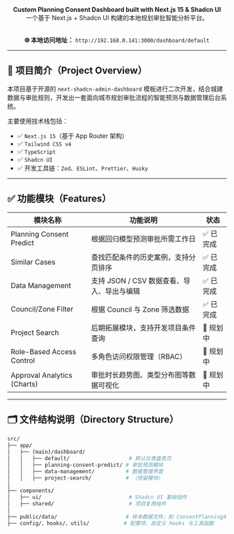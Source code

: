 <div align="center">
  <strong>Custom Planning Consent Dashboard built with Next.js 15 & Shadcn UI</strong><br />
  一个基于 Next.js + Shadcn UI 构建的本地规划审批智能分析平台。
</div>

<br />

<p align="center">
  <strong>🌐 本地访问地址：</strong> <code>http://192.168.0.141:3000/dashboard/default</code>
</p>

---

## 🚀 项目简介（Project Overview）

本项目基于开源的 `next-shadcn-admin-dashboard` 模板进行二次开发，结合城建数据与审批规则，开发出一套面向城市规划审批流程的智能预测与数据管理后台系统。

主要使用技术栈包括：

- ✅ `Next.js 15`（基于 App Router 架构）
- ✅ `Tailwind CSS v4`
- ✅ `TypeScript`
- ✅ `Shadcn UI`
- ✅ 开发工具链：`Zod`、`ESLint`、`Prettier`、`Husky`

---

## ✅ 功能模块（Features）

| 模块名称                        | 功能说明                                      | 状态     |
|-------------------------------|----------------------------------------------|----------|
| Planning Consent Predict      | 根据回归模型预测审批所需工作日               | ✅ 已完成 |
| Similar Cases                 | 查找匹配条件的历史案例，支持分页排序         | ✅ 已完成 |
| Data Management               | 支持 JSON / CSV 数据查看、导入、导出与编辑   | ✅ 已完成 |
| Council/Zone Filter           | 根据 Council 与 Zone 筛选数据                | ✅ 已完成 |
| Project Search                | 后期拓展模块，支持开发项目条件查询           | 🚧 规划中 |
| Role-Based Access Control     | 多角色访问权限管理（RBAC）                    | 🚧 规划中 |
| Approval Analytics (Charts)   | 审批时长趋势图、类型分布图等数据可视化       | 🚧 规划中 |

---

## 🗂 文件结构说明（Directory Structure）

```bash
src/
├── app/
│   ├── (main)/dashboard/
│   │   ├── default/                   # 默认仪表盘首页
│   │   ├── planning-consent-predict/ # 审批预测模块
│   │   ├── data-management/          # 数据管理界面
│   │   ├── project-search/           # （预留模块）
│
├── components/
│   ├── ui/                            # Shadcn UI 基础组件
│   ├── shared/                        # 项目复用组件
│
├── public/data/                      # 样本数据文件，如 ConsentPlanning400Samples0312.json
├── config/、hooks/、utils/           # 配置项、自定义 hooks 与工具函数
